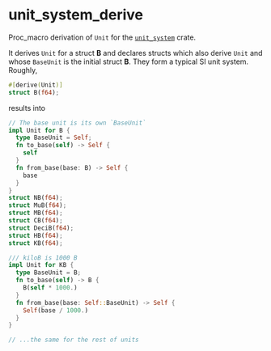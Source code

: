 # unit_system_derive

Proc_macro derivation of `Unit` for the
[`unit_system`](https://github.com/carrascomj/unit_system/tree/trunk/unit_system)
crate.

It derives `Unit` for a struct __B__ and declares structs which also derive
`Unit` and whose `BaseUnit` is the initial struct __B__. They form a typical SI
unit system. Roughly,

```rust
#[derive(Unit)]
struct B(f64);
```

results into

```rust
// The base unit is its own `BaseUnit`
impl Unit for B {
  type BaseUnit = Self;
  fn to_base(self) -> Self {
    self
  }
  fn from_base(base: B) -> Self {
    base
  }
}
struct NB(f64);
struct MuB(f64);
struct MB(f64);
struct CB(f64);
struct DeciB(f64);
struct HB(f64);
struct KB(f64);

/// kiloB is 1000 B
impl Unit for KB {
  type BaseUnit = B;
  fn to_base(self) -> B {
    B(self * 1000.)
  }
  fn from_base(base: Self::BaseUnit) -> Self {
    Self(base / 1000.)
  }
}

// ...the same for the rest of units
```

